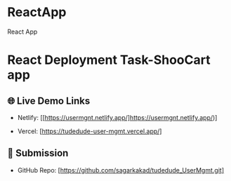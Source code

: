 # ReactApp
React App 
# React Deployment Task-ShooCart app

## 🌐 Live Demo Links
- Netlify: [[https://usermgnt.netlify.app/]https://usermgnt.netlify.app/)]

- Vercel: [https://tudedude-user-mgmt.vercel.app/] 
## 📂 Submission
- GitHub Repo: [https://github.com/sagarkakad/tudedude_UserMgmt.git]